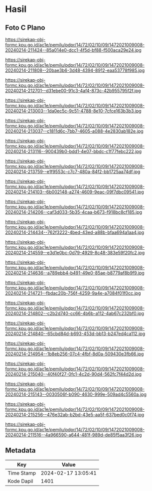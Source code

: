 # Hasil

## Foto C Plano

https://sirekap-obj-formc.kpu.go.id/ac1e/pemilu/pdpr/14/72/02/10/09/1472021009008-20240214-211424--85a014e0-dcc1-4f5d-bf88-f500aca29e24.jpg

https://sirekap-obj-formc.kpu.go.id/ac1e/pemilu/pdpr/14/72/02/10/09/1472021009008-20240214-211808--20bae3b6-3d48-4394-8912-eaa53778f985.jpg

https://sirekap-obj-formc.kpu.go.id/ac1e/pemilu/pdpr/14/72/02/10/09/1472021009008-20240214-212701--d31ebe00-91c3-4af4-873c-42b955795f2f.jpg

https://sirekap-obj-formc.kpu.go.id/ac1e/pemilu/pdpr/14/72/02/10/09/1472021009008-20240214-213003--1da0ec5c-9c51-4788-8e10-7cfce163b3b3.jpg

https://sirekap-obj-formc.kpu.go.id/ac1e/pemilu/pdpr/14/72/02/10/09/1472021009008-20240214-213037--c1811d6c-7bb7-4605-a088-4e2830ab182e.jpg

https://sirekap-obj-formc.kpu.go.id/ac1e/pemilu/pdpr/14/72/02/10/09/1472021009008-20240214-213116--900439b0-bdd1-4e07-bbdc-c1f77febc222.jpg

https://sirekap-obj-formc.kpu.go.id/ac1e/pemilu/pdpr/14/72/02/10/09/1472021009008-20240214-213759--e1f9553c-c7c7-480a-84f2-bb1725aa74df.jpg

https://sirekap-obj-formc.kpu.go.id/ac1e/pemilu/pdpr/14/72/02/10/09/1472021009008-20240214-214103--6b002148-a274-4609-9eac-09f7dbc09541.jpg

https://sirekap-obj-formc.kpu.go.id/ac1e/pemilu/pdpr/14/72/02/10/09/1472021009008-20240214-214206--caf3d033-5b35-4caa-b673-f918bc8cf185.jpg

https://sirekap-obj-formc.kpu.go.id/ac1e/pemilu/pdpr/14/72/02/10/09/1472021009008-20240214-214434--762f3222-4bed-43ed-a88b-bfaa694a1aa4.jpg

https://sirekap-obj-formc.kpu.go.id/ac1e/pemilu/pdpr/14/72/02/10/09/1472021009008-20240214-214559--e3d1e0bc-0d79-4929-8c48-383e59f20fc2.jpg

https://sirekap-obj-formc.kpu.go.id/ac1e/pemilu/pdpr/14/72/02/10/09/1472021009008-20240214-214636--a789ebb4-b491-49e0-85ae-b8779af8b9f9.jpg

https://sirekap-obj-formc.kpu.go.id/ac1e/pemilu/pdpr/14/72/02/10/09/1472021009008-20240214-214721--fbdac20b-756f-4259-9a4e-a7084f01f0cc.jpg

https://sirekap-obj-formc.kpu.go.id/ac1e/pemilu/pdpr/14/72/02/10/09/1472021009008-20240214-214802--c2b2d740-cc66-4b6b-a112-4ab67c232bf0.jpg

https://sirekap-obj-formc.kpu.go.id/ac1e/pemilu/pdpr/14/72/02/10/09/1472021009008-20240214-214840--65cbd84d-b693-453d-bb13-b247ed4ca112.jpg

https://sirekap-obj-formc.kpu.go.id/ac1e/pemilu/pdpr/14/72/02/10/09/1472021009008-20240214-214954--1b8eb256-07c4-4fbf-8d0a-509430e3fb66.jpg

https://sirekap-obj-formc.kpu.go.id/ac1e/pemilu/pdpr/14/72/02/10/09/1472021009008-20240214-215040--40f40f27-0fc1-4c2d-90d4-562fc7f44d2d.jpg

https://sirekap-obj-formc.kpu.go.id/ac1e/pemilu/pdpr/14/72/02/10/09/1472021009008-20240214-215143--0030506f-b090-4630-999e-509ad4c5560a.jpg

https://sirekap-obj-formc.kpu.go.id/ac1e/pemilu/pdpr/14/72/02/10/09/1472021009008-20240214-215256--476e32ab-b2bd-43e5-aa5f-637bed0c0f74.jpg

https://sirekap-obj-formc.kpu.go.id/ac1e/pemilu/pdpr/14/72/02/10/09/1472021009008-20240214-211516--4a966590-a644-481f-989d-de85f5aa3f26.jpg


## Metadata

| Key        | Value               |
| ---------- | ------------------- |
| Time Stamp | 2024-02-17 13:05:41 |
| Kode Dapil | 1401                |



